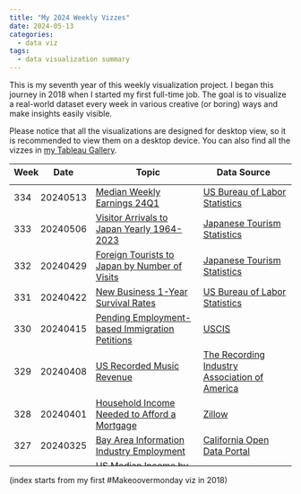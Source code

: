 ```yaml
---
title: "My 2024 Weekly Vizzes"
date: 2024-05-13
categories:
  - data viz
tags:
  - data visualization summary
---
```


This is my seventh year of this weekly visualization project. I began this journey in 2018 when I started my first full-time job. The goal is to visualize a real-world dataset every week in various creative (or boring) ways and make insights easily visible.  

Please notice that all the visualizations are designed for desktop view, so it is recommended to view them on a desktop device. You can also find all the vizzes in [my Tableau Gallery](https://public.tableau.com/profile/yu.dong#!/).  


<table>
<thead style="display:block;width:100%;">
<tr style="display:block;">
<th align="left" width="5%">Week</th>
<th width="15%">Date</th>
<th width="50%">Topic</th>
<th align="left" width="30%">Data Source</th>
</tr>
</thead>
<tbody style="display:block;height:500px;overflow:auto;width:100%;">
<tr>
<td align="left">334</td>
<td>20240513</td>
<td><a href="https://yudong-94.github.io/personal-website/data%20viz/WeeklyViz20240513">Median Weekly Earnings 24Q1</a></td>
<td align="left"><a href="https://www.bls.gov/opub/ted/2024/median-weekly-earnings-1227-for-men-1021-for-women-first-quarter-2024.htm">US Bureau of Labor Statistics</a></td>
</tr>
<tr>
<td align="left">333</td>
<td>20240506</td>
<td><a href="https://yudong-94.github.io/personal-website/data%20viz/WeeklyViz20240506">Visitor Arrivals to Japan Yearly 1964-2023</a></td>
<td align="left"><a href="https://statistics.jnto.go.jp/en/graph/#graph--Breakdown--by--number--of--visits">Japanese Tourism Statistics</a></td>
</tr>
<tr>
<td align="left">332</td>
<td>20240429</td>
<td><a href="https://yudong-94.github.io/personal-website/data%20viz/WeeklyViz20240429">Foreign Tourists to Japan by Number of Visits</a></td>
<td align="left"><a href="https://statistics.jnto.go.jp/en/graph/#graph--Breakdown--by--number--of--visits">Japanese Tourism Statistics</a></td>
</tr>
<tr>
<td align="left">331</td>
<td>20240422</td>
<td><a href="https://yudong-94.github.io/personal-website/data%20viz/WeeklyViz20240422">New Business 1-Year Survival Rates</a></td>
<td align="left"><a href="https://www.bls.gov/opub/ted/2024/1-year-survival-rates-for-new-business-establishments-by-year-and-location.htm">US Bureau of Labor Statistics</a></td>
</tr>
<tr>
<td align="left">330</td>
<td>20240415</td>
<td><a href="https://yudong-94.github.io/personal-website/data%20viz/WeeklyViz20240415">Pending Employment-based Immigration Petitions</a></td>
<td align="left"><a href="https://www.uscis.gov/tools/reports-and-studies#:~:text=Reports%20on%20Employment%20Based%20Immigration">USCIS</a></td>
</tr>
<tr>
<td align="left">329</td>
<td>20240408</td>
<td><a href="https://yudong-94.github.io/personal-website/data%20viz/WeeklyViz20240408">US Recorded Music Revenue</a></td>
<td align="left"><a href="https://www.riaa.com/u-s-sales-database/">The Recording Industry Association of America</a></td>
</tr>
<tr>
<td align="left">328</td>
<td>20240401</td>
<td><a href="https://yudong-94.github.io/personal-website/data%20viz/WeeklyViz20240401">Household Income Needed to Afford a Mortgage</a></td>
<td align="left"><a href="https://zillow.mediaroom.com/2024-02-29-Home-buyers-need-to-earn-47,000-more-than-in-2020#Closed">Zillow</a></td>
</tr>
<tr>
<td align="left">327</td>
<td>20240325</td>
<td><a href="https://yudong-94.github.io/personal-website/data%20viz/WeeklyViz20240325">Bay Area Information Industry Employment</a></td>
<td align="left"><a href="https://data.ca.gov/dataset/current-employment-statistics-ces-2/resource/98b69522-557e-464a-a2be-4226df433da1">California Open Data Portal</a></td>
</tr>
<tr>
<td align="left">326</td>
<td>20240318</td>
<td><a href="https://yudong-94.github.io/personal-website/data%20viz/WeeklyViz20240318">US Median Income by Sex and Race</a></td>
<td align="left"><a href="https://www.census.gov/data/tables/time-series/demo/income-poverty/historical-income-people.html">US Census Bureau</a></td>
</tr>
<tr>
<td align="left">325</td>
<td>20240311</td>
<td><a href="https://yudong-94.github.io/personal-website/data%20viz/WeeklyViz20240311">Job Postings on Indeed</a></td>
<td align="left"><a href="https://fred.stlouisfed.org/series/IHLIDXUS">FRED</a></td>
</tr>
<tr>
<td align="left">324</td>
<td>20240304</td>
<td><a href="https://yudong-94.github.io/personal-website/data%20viz/WeeklyViz20240304">Female Teachers Percentage</a></td>
<td align="left"><a href="https://www.kaggle.com/datasets/carloscll/percentage-of-female-teachers-unesco">UNESCO</a></td>
</tr>
<tr>
<td align="left">323</td>
<td>20240226</td>
<td><a href="https://yudong-94.github.io/personal-website/data%20viz/WeeklyViz20240226">International Visitors to Japan</a></td>
<td align="left"><a href="https://statistics.jnto.go.jp/en/graph/#graph--inbound--travelers--transition">Japan National Tourism Organization</a></td>
</tr>
<tr>
<td align="left">322</td>
<td>20240219</td>
<td><a href="https://yudong-94.github.io/personal-website/data%20viz/WeeklyViz20240219">Travel Accommodation Revenue Share</a></td>
<td align="left"><a href="https://www.statista.com/chart/31748/">Statista</a></td>
</tr>
<tr>
<td align="left">321</td>
<td>20240212</td>
<td><a href="https://yudong-94.github.io/personal-website/data%20viz/WeeklyViz20240212">USCIS Median Processing Time</a></td>
<td align="left"><a href="https://egov.uscis.gov/processing-times/historic-pt">USCIS</a></td>
</tr>
<tr>
<td align="left">320</td>
<td>20240205</td>
<td><a href="https://yudong-94.github.io/personal-website/data%20viz/WeeklyViz20240205">Zillow Home Value Index 2000-2023</a></td>
<td align="left"><a href="https://www.zillow.com/research/data/">Zillow</a></td>
</tr>
<tr>
<td align="left">319</td>
<td>20240129</td>
<td><a href="https://yudong-94.github.io/personal-website/data%20viz/WeeklyViz20240129">The Most Popular Hotel Brands</a></td>
<td align="left"><a href="https://today.yougov.com/ratings/travel/popularity/hotel-brands/all">YouGov</a></td>
</tr>
<tr>
<td align="left">318</td>
<td>20240122</td>
<td><a href="https://yudong-94.github.io/personal-website/data%20viz/WeeklyViz20240122">Americans' New Year Resolutions</a></td>
<td align="left"><a href="https://today.yougov.com/society/articles/48233-what-are-americans-new-years-resolutions-for-2024-poll">YouGov</a></td>
</tr>
<tr>
<td align="left">317</td>
<td>20240115</td>
<td><a href="https://yudong-94.github.io/personal-website/data%20viz/WeeklyViz20240115">Anime Rating Jan 2024</a></td>
<td align="left"><a href="https://www.kaggle.com/datasets/duongtruongbinh/manga-and-anime-dataset">MyAnimeList</a></td>
</tr>
<tr>
<td align="left">316</td>
<td>20240108</td>
<td><a href="https://yudong-94.github.io/personal-website/data%20viz/WeeklyViz20240108">Operating System Market Share 2009-2023</a></td>
<td align="left"><a href="https://www.kaggle.com/datasets/michau96/operating-system-market-2009-2023">Statcounter</a></td>
</tr>
<tr>
<td align="left">315</td>
<td>20240101</td>
<td><a href="https://yudong-94.github.io/personal-website/data%20viz/WeeklyViz20240101">SFPD Stops 2018-2023</a></td>
<td align="left"><a href="https://www.kaggle.com/datasets/asaniczka/san-francisco-police-stop-data-2018-2023">DataSF</a></td>
</tr>
</tbody>
</table>

(index starts from my first #Makeoovermonday viz in 2018)
